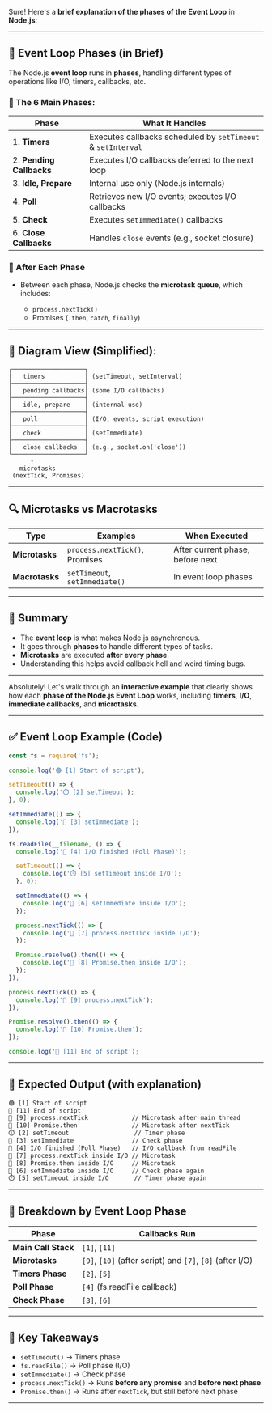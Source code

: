 Sure! Here's a **brief explanation of the phases of the Event Loop** in **Node.js**:

---

## 🔄 Event Loop Phases (in Brief)

The Node.js **event loop** runs in **phases**, handling different types of operations like I/O, timers, callbacks, etc.

### 📌 The 6 Main Phases:

| Phase                    | What It Handles                                              |
| ------------------------ | ------------------------------------------------------------ |
| 1. **Timers**            | Executes callbacks scheduled by `setTimeout` & `setInterval` |
| 2. **Pending Callbacks** | Executes I/O callbacks deferred to the next loop             |
| 3. **Idle, Prepare**     | Internal use only (Node.js internals)                        |
| 4. **Poll**              | Retrieves new I/O events; executes I/O callbacks             |
| 5. **Check**             | Executes `setImmediate()` callbacks                          |
| 6. **Close Callbacks**   | Handles `close` events (e.g., socket closure)                |

### 🔁 After Each Phase

* Between each phase, Node.js checks the **microtask queue**, which includes:

  * `process.nextTick()`
  * Promises (`.then`, `catch`, `finally`)

---

## 🔄 Diagram View (Simplified):

```
┌────────────────────┐
│   timers           │ (setTimeout, setInterval)
├────────────────────┤
│   pending callbacks│ (some I/O callbacks)
├────────────────────┤
│   idle, prepare    │ (internal use)
├────────────────────┤
│   poll             │ (I/O, events, script execution)
├────────────────────┤
│   check            │ (setImmediate)
├────────────────────┤
│   close callbacks  │ (e.g., socket.on('close'))
└────────────────────┘
      ↑
   microtasks
 (nextTick, Promises)
```

---

## 🔍 Microtasks vs Macrotasks

| Type           | Examples                       | When Executed                    |
| -------------- | ------------------------------ | -------------------------------- |
| **Microtasks** | `process.nextTick()`, Promises | After current phase, before next |
| **Macrotasks** | `setTimeout`, `setImmediate()` | In event loop phases             |

---

## 🧠 Summary

* The **event loop** is what makes Node.js asynchronous.
* It goes through **phases** to handle different types of tasks.
* **Microtasks** are executed **after every phase**.
* Understanding this helps avoid callback hell and weird timing bugs.

---

Absolutely! Let's walk through an **interactive example** that clearly shows how each **phase of the Node.js Event Loop** works, including **timers**, **I/O**, **immediate callbacks**, and **microtasks**.

---

## ✅ **Event Loop Example (Code)**

```js
const fs = require('fs');

console.log('🟢 [1] Start of script');

setTimeout(() => {
  console.log('⏱️ [2] setTimeout');
}, 0);

setImmediate(() => {
  console.log('🧾 [3] setImmediate');
});

fs.readFile(__filename, () => {
  console.log('📄 [4] I/O finished (Poll Phase)');

  setTimeout(() => {
    console.log('⏱️ [5] setTimeout inside I/O');
  }, 0);

  setImmediate(() => {
    console.log('🧾 [6] setImmediate inside I/O');
  });

  process.nextTick(() => {
    console.log('🧨 [7] process.nextTick inside I/O');
  });

  Promise.resolve().then(() => {
    console.log('💬 [8] Promise.then inside I/O');
  });
});

process.nextTick(() => {
  console.log('🧨 [9] process.nextTick');
});

Promise.resolve().then(() => {
  console.log('💬 [10] Promise.then');
});

console.log('🔴 [11] End of script');
```

---

## 🔢 **Expected Output (with explanation)**

```txt
🟢 [1] Start of script
🔴 [11] End of script
🧨 [9] process.nextTick            // Microtask after main thread
💬 [10] Promise.then               // Microtask after nextTick
⏱️ [2] setTimeout                  // Timer phase
🧾 [3] setImmediate                // Check phase
📄 [4] I/O finished (Poll Phase)   // I/O callback from readFile
🧨 [7] process.nextTick inside I/O // Microtask
💬 [8] Promise.then inside I/O     // Microtask
🧾 [6] setImmediate inside I/O     // Check phase again
⏱️ [5] setTimeout inside I/O       // Timer phase again
```

---

## 🎯 Breakdown by Event Loop Phase

| Phase               | Callbacks Run                                             |
| ------------------- | --------------------------------------------------------- |
| **Main Call Stack** | `[1]`, `[11]`                                             |
| **Microtasks**      | `[9]`, `[10]` (after script) and `[7]`, `[8]` (after I/O) |
| **Timers Phase**    | `[2]`, `[5]`                                              |
| **Poll Phase**      | `[4]` (fs.readFile callback)                              |
| **Check Phase**     | `[3]`, `[6]`                                              |

---

## 🧠 Key Takeaways

* `setTimeout()` → Timers phase
* `fs.readFile()` → Poll phase (I/O)
* `setImmediate()` → Check phase
* `process.nextTick()` → Runs **before any promise** and **before next phase**
* `Promise.then()` → Runs after `nextTick`, but still before next phase

---


